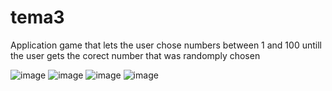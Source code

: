 # tema3

Application game that lets the user chose numbers between 1 and 100 untill the user gets the corect number that was randomply chosen

![image](https://user-images.githubusercontent.com/67394249/204144773-c8ade202-3046-42b5-b00e-502198d7f7d0.png)
![image](https://user-images.githubusercontent.com/67394249/204144794-6a1a3e41-c485-406e-822e-c08138e57b1c.png)
![image](https://user-images.githubusercontent.com/67394249/204144804-8b6c6462-f08f-467f-a5db-3e9446fc4749.png)
![image](https://user-images.githubusercontent.com/67394249/204144812-874a94d2-d1cb-4793-a1bc-58c0c9dda699.png)
